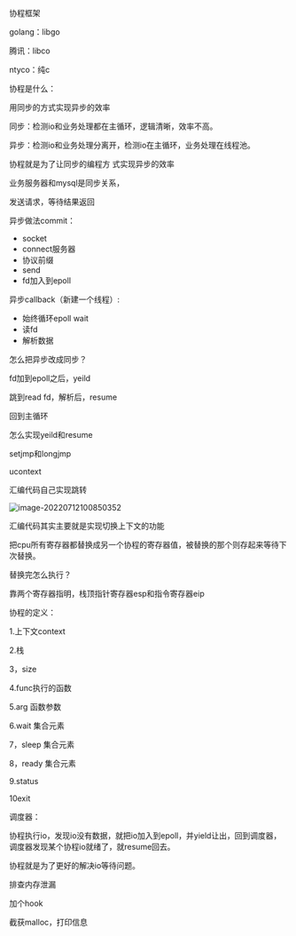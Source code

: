 协程框架

golang：libgo

腾讯：libco

ntyco：纯c



协程是什么：

用同步的方式实现异步的效率

同步：检测io和业务处理都在主循环，逻辑清晰，效率不高。

异步：检测io和业务处理分离开，检测io在主循环，业务处理在线程池。



协程就是为了让同步的编程方 式实现异步的效率



业务服务器和mysql是同步关系，

发送请求，等待结果返回

异步做法commit：

- socket
- connect服务器
- 协议前缀
- send
- fd加入到epoll

异步callback（新建一个线程）:

- 始终循环epoll wait
- 读fd
- 解析数据



怎么把异步改成同步？

fd加到epoll之后，yeild

跳到read fd，解析后，resume

回到主循环



怎么实现yeild和resume

setjmp和longjmp

ucontext

汇编代码自己实现跳转





![image-20220712100850352](C:\Users\37412\AppData\Roaming\Typora\typora-user-images\image-20220712100850352.png)



汇编代码其实主要就是实现切换上下文的功能

把cpu所有寄存器都替换成另一个协程的寄存器值，被替换的那个则存起来等待下次替换。

替换完怎么执行？

靠两个寄存器指明，栈顶指针寄存器esp和指令寄存器eip



协程的定义：

1.上下文context

2.栈

3，size

4.func执行的函数

5.arg 函数参数

6.wait 集合元素

7，sleep  集合元素

8，ready 集合元素

9.status

10exit

调度器：



协程执行io，发现io没有数据，就把io加入到epoll，并yield让出，回到调度器，调度器发现某个协程io就绪了，就resume回去。



协程就是为了更好的解决io等待问题。



排查内存泄漏

加个hook

截获malloc，打印信息

